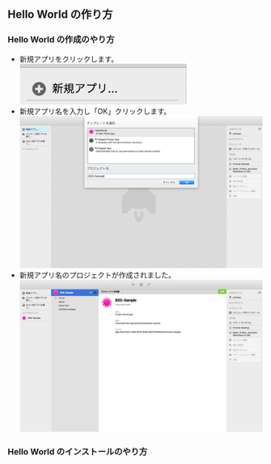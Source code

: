 ## Hello World の作り方

### Hello World の作成のやり方
- 新規アプリをクリックします。<br>
![img/06.New-App.png](img/06.New-App.png)
- 新規アプリ名を入力し「OK」クリックします。
![img/07.Hello-World.png](img/07.Hello-World.png)
- 新規アプリ名のプロジェクトが作成されました。
![img/08.Hello-World.png](img/08.Hello-World.png)

### Hello World のインストールのやり方
